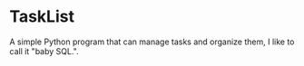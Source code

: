 # TaskList
A simple Python program that can manage tasks and organize them, I like to call it "baby SQL.".
